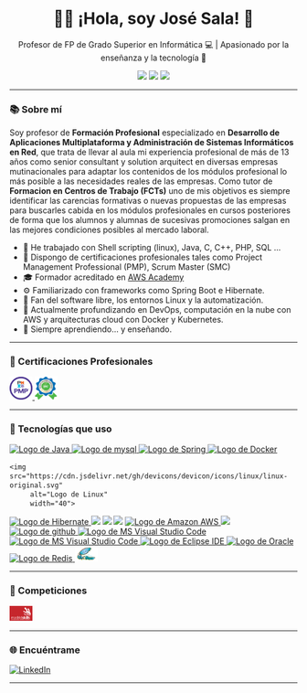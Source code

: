<h1 align="center">👨‍🏫 ¡Hola, soy José Sala! 👋</h1>

<p align="center">
  Profesor de FP de Grado Superior en Informática 💻 | Apasionado por la enseñanza y la tecnología 🚀
</p>

<p align="center">
  <img src="https://img.shields.io/badge/Docente-FP-informational?style=for-the-badge&color=blue" />
   <img src="https://img.shields.io/badge/Centro-IES Ciudad Escolar-informational?style=for-the-badge&color=red" />
  <img src="https://img.shields.io/badge/Experiencia en Empresas del sector-13+a%C3%B1os-green?style=for-the-badge" />
</p>

---

### 📚 Sobre mí

Soy profesor de **Formación Profesional** especializado en **Desarrollo de Aplicaciones Multiplataforma y Administración de Sistemas Informáticos en Red**, que trata de llevar al aula mi experiencia profesional de más de 13 años como senior consultant y solution arquitect en diversas empresas mutinacionales para adaptar los contenidos de los módulos profesional lo más posible a las necesidades reales de las empresas.
Como tutor de **Formacion en Centros de Trabajo (FCTs)** uno de mis objetivos es siempre identificar las carencias formativas o nuevas propuestas de las empresas para buscarles cabida en los módulos profesionales en cursos posteriores de forma que los alumnos y alumnas de sucesivas promociones salgan en las mejores condiciones posibles al mercado laboral. 

- 💼 He trabajado con Shell scripting (linux), Java, C, C++, PHP, SQL ...
- 📜 Dispongo de certificaciones profesionales tales como Project Management Professional (PMP), Scrum Master (SMC)
- 🎓 Formador acreditado en [AWS Academy](https://aws.amazon.com/training/awsacademy/)
- ⚙️ Familiarizado con frameworks como Spring Boot e Hibernate.
- 🐧 Fan del software libre, los entornos Linux y la automatización.
- 🌱 Actualmente profundizando en DevOps, computación en la nube con AWS y arquitecturas cloud con Docker y Kubernetes.
- 📖 Siempre aprendiendo... y enseñando.

---

### 🏅 Certificaciones Profesionales

<p align="left">
  <a href="https://www.youracclaim.com/badges/eb4f8766-9d63-4e23-93d9-abca33d8bf49" target="_blank">
    <img src="https://raw.githubusercontent.com/joseysala/joseysala/main/assets/pmp.png" width="40" />
  </a>
  <a href="https://www.scrumstudy.com/certification/scrum-master-certification" target="_blank">
     <img src="https://raw.githubusercontent.com/joseysala/joseysala/main/assets/scm.png" width="40" />
  </a>
</p>

---

### 🧰 Tecnologías que uso

<p align="left">
  <a href="https://www.java.com/es/">
    <img src="https://cdn.jsdelivr.net/gh/devicons/devicon/icons/java/java-original.svg" 
         alt="Logo de Java" 
         width="40">
  </a>
  <a href="https://www.mysql.com/">
    <img src="https://cdn.jsdelivr.net/gh/devicons/devicon/icons/mysql/mysql-original.svg" 
         alt="Logo de mysql" 
         width="40">
  </a>
  <a href="https://spring.io/">
    <img src="https://cdn.jsdelivr.net/gh/devicons/devicon/icons/spring/spring-original.svg" 
         alt="Logo de Spring" 
         width="40">
  </a>
  <a href="https://www.docker.com/">
    <img src="https://cdn.jsdelivr.net/gh/devicons/devicon/icons/docker/docker-original.svg" 
         alt="Logo de Docker" 
         width="40">
  </a>
  
    <img src="https://cdn.jsdelivr.net/gh/devicons/devicon/icons/linux/linux-original.svg" 
         alt="Logo de Linux" 
         width="40">
  
  <a href="https://hibernate.org/">
    <img src="https://cdn.jsdelivr.net/gh/devicons/devicon/icons/hibernate/hibernate-original.svg" 
         alt="Logo de Hibernate" 
         width="40">
  </a>
   
  <img src="https://cdn.jsdelivr.net/gh/devicons/devicon/icons/c/c-original.svg" width="40" />
  <img src="https://cdn.jsdelivr.net/gh/devicons/devicon/icons/cplusplus/cplusplus-original.svg" width="40" />
  <img src="https://cdn.jsdelivr.net/gh/devicons/devicon/icons/bash/bash-original.svg" width="40" />
  
  <a href="https://aws.amazon.com/es/">
    <img src="https://cdn.jsdelivr.net/npm/simple-icons@v9/icons/amazonaws.svg" 
         alt="Logo de Amazon AWS" 
         width="40">
  </a>
  <img src="https://cdn.jsdelivr.net/gh/devicons/devicon/icons/git/git-original.svg" width="40" />

  <a href="https://github.com/">
    <img src="https://cdn.jsdelivr.net/gh/devicons/devicon/icons/github/github-original.svg" 
         alt="Logo de github" 
         width="40">
  </a>

  <a href="https://code.visualstudio.com/">
    <img src="https://cdn.jsdelivr.net/gh/devicons/devicon/icons/vscode/vscode-original.svg" 
         alt="Logo de MS Visual Studio Code" 
         width="40">
  </a>

  <a href="https://code.visualstudio.com/">
    <img src="https://cdn.jsdelivr.net/gh/devicons/devicon/icons/vscode/vscode-original.svg" 
         alt="Logo de MS Visual Studio Code" 
         width="40">
  </a>
  

  <a href="https://eclipseide.org/">
    <img src="https://cdn.jsdelivr.net/gh/devicons/devicon/icons/eclipse/eclipse-original.svg" 
         alt="Logo de Eclipse IDE" 
         width="40">
  </a>

  <a href="https://www.oracle.com/es/database/">
    <img src="https://cdn.jsdelivr.net/gh/devicons/devicon/icons/oracle/oracle-original.svg" 
         alt="Logo de Oracle" 
         width="40">
  </a>

  <a href="https://www.redis.io/">
    <img src="https://cdn.jsdelivr.net/gh/devicons/devicon/icons/redis/redis-original.svg" 
         alt="Logo de Redis" 
         width="40">
  </a>

  <a href="https://www.https://www.squid-cache.org/">
    <img src="https://raw.githubusercontent.com/joseysala/joseysala/main/assets/squid.png" 
         alt="Logo de Squid Proxy" 
         width="40">
  </a>

</p>

---

### 🎯 Competiciones

<img src="https://raw.githubusercontent.com/joseysala/joseysala/main/assets/madridskills_logo.png" width="40" alt="MadridSkills" />


---

### 🌐 Encuéntrame

[![LinkedIn](https://img.shields.io/badge/LinkedIn-blue?style=flat&logo=linkedin)](https://www.linkedin.com/in/joseysala)

---
